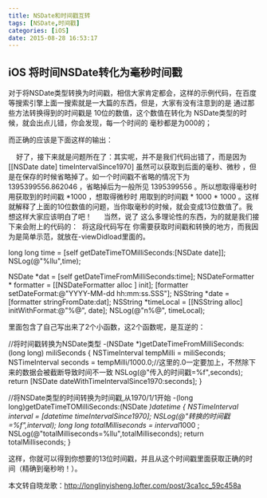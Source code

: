 ```yaml
---
title: NSDate和时间戳互转
tags: [NSDate,时间戳]
categories: [iOS]
date: 2015-08-28 16:53:17
---
```


## iOS 将时间NSDate转化为毫秒时间戳

对于将NSDate类型转换为时间戳，相信大家肯定都会，这样的示例代码，在百度等搜索引擎上面一搜索就是一大篇的东西，但是，大家有没有注意到的是 通过那些方法转换得到的时间戳是 10位的数值，这个数值在转化为 NSDate类型的时候，就会出点儿错，你会发现，每一个时间的 毫秒都是为000的；&nbsp;

而正确的应该是下面这样的输出：&nbsp;

&nbsp;&nbsp;&nbsp; 好了，接下来就是问题所在了：其实呢，并不是我们代码出错了，而是因为 [[NSDate date] timeIntervalSince1970] 虽然可以获取到后面的毫秒、微秒 ，但是在保存的时候省略掉了。如一个时间戳不省略的情况下为 1395399556.862046 ，省略掉后为一般所见 1395399556 。所以想取得毫秒时用获取到的时间戳 *1000 ，想取得微秒时 用取到的时间戳 * 1000 * 1000 。这样就解释了上面的10位数值的问题，当你取毫秒的时候，就会变成13位数值了。我想这样大家应该明白了吧！&nbsp;
&nbsp;&nbsp;&nbsp; 当然，说了 这么多理论性的东西，为的就是我们接下来会附上的代码的：&nbsp;
将这段代码写在 你需要获取时间戳和转换的地方，而我因为是简单示范，就放在-viewDidload里面的。&nbsp;

long long time = [self getDateTimeTOMilliSeconds:[NSDate date]];
NSLog(@&quot;%llu&quot;,time);

NSDate *dat = [self getDateTimeFromMilliSeconds:time];
NSDateFormatter * formatter = [[NSDateFormatter alloc ] init];
[formatter setDateFormat:@&quot;YYYY-MM-dd hh:mm:ss.SSS&quot;];
NSString *date = [formatter stringFromDate:dat];
NSString *timeLocal = [[NSString alloc] initWithFormat:@&quot;%@&quot;, date];
NSLog(@&quot;n%@&quot;, timeLocal);

里面包含了自己写出来了2个小函数，这2个函数呢，是互逆的：&nbsp;

//将时间戳转换为NSDate类型
-(NSDate *)getDateTimeFromMilliSeconds:(long long) miliSeconds
{
NSTimeInterval tempMilli = miliSeconds;
NSTimeInterval seconds = tempMilli/1000.0;//这里的.0一定要加上，不然除下来的数据会被截断导致时间不一致
NSLog(@&quot;传入的时间戳=%f&quot;,seconds);
return [NSDate dateWithTimeIntervalSince1970:seconds];
}

//将NSDate类型的时间转换为时间戳,从1970/1/1开始
-(long long)getDateTimeTOMilliSeconds:(NSDate *)datetime
{
NSTimeInterval interval = [datetime timeIntervalSince1970];
NSLog(@&quot;转换的时间戳=%f&quot;,interval);
long long totalMilliseconds = interval*1000 ;
NSLog(@&quot;totalMilliseconds=%llu&quot;,totalMilliseconds);
return totalMilliseconds;
}

这样，你就可以得到你想要的13位时间戳，并且从这个时间戳里面获取正确的时间（精确到毫秒哟！）。&nbsp;

本文转自晓龙歌：http://longlinyisheng.lofter.com/post/3ca1cc_59c458a